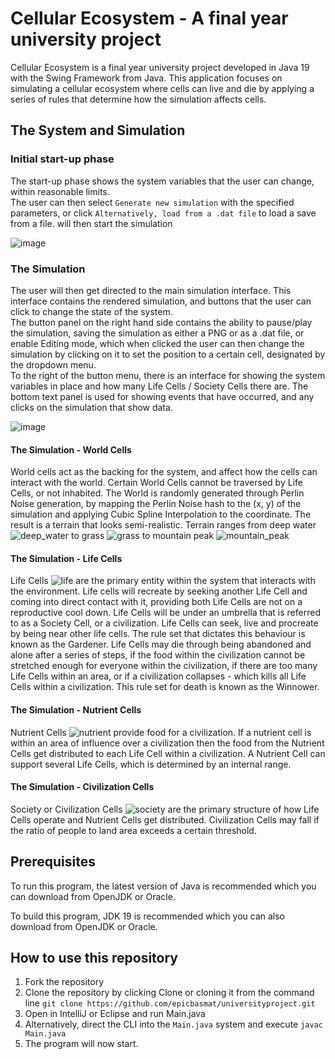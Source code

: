 # Cellular Ecosystem - A final year university project
Cellular Ecosystem is a final year university project developed in Java 19 with the Swing Framework from Java.
This application focuses on simulating a cellular ecosystem where cells can live and die by applying a series of rules that determine how the simulation affects cells.

## The System and Simulation
### Initial start-up phase
The start-up phase shows the system variables that the user can change, within reasonable limits.  
The user can then select ``Generate new simulation`` with the specified parameters, or click ``Alternatively, load from a .dat file`` to load a save from a file.
will then start the simulation

![image](https://user-images.githubusercontent.com/43749261/233792521-3df82adc-e325-4688-8ee7-7abadc2a04c0.png)



### The Simulation

The user will then get directed to the main simulation interface. This interface contains the rendered simulation, and buttons that the user can click to change the state of the system.  
The button panel on the right hand side contains the ability to pause/play the simulation, saving the simulation
as either a PNG or as a .dat file, or enable Editing mode, which when clicked the user can then change the simulation by clicking on it to set the position to a certain cell, designated by the dropdown menu.  
To the right of the button menu, there is an interface for showing the system variables in place and how many Life Cells / Society Cells there are. The bottom text panel is used for showing events that have occurred, and any clicks on the simulation that show data.

![image](https://user-images.githubusercontent.com/43749261/233792536-febf617e-9358-4ce8-852d-c93427d5ef1e.png)

#### The Simulation - World Cells
World cells act as the backing for the system, and affect how the cells can interact with the world. Certain World Cells cannot be traversed by Life Cells, or not inhabited.
The World is randomly generated through Perlin Noise generation, by mapping the Perlin Noise hash to the (x, y) of the simulation and applying Cubic Spline Interpolation to the coordinate.
The result is a terrain that looks semi-realistic. Terrain ranges from deep water ![deep_water](https://user-images.githubusercontent.com/43749261/230655988-4382b880-30dd-458c-9c4d-5e8215afa714.png)
to grass ![grass](https://user-images.githubusercontent.com/43749261/230656101-5b3c06e3-3b5c-410f-a227-75eb8d473e71.png) to mountain peak ![mountain_peak](https://user-images.githubusercontent.com/43749261/230656124-e20fe1f7-2c5d-48d7-9f8c-0905e802abdf.png)

#### The Simulation - Life Cells
Life Cells ![life](https://user-images.githubusercontent.com/43749261/230656873-57174461-ec83-494f-be14-cfa285d7d22b.png)
are the primary entity within the system that interacts with the environment. Life cells will recreate by seeking another Life Cell and coming into direct contact with it, 
providing both Life Cells are not on a reproductive cool down. Life Cells will be under an umbrella that is referred to as a Society Cell, or a civilization. 
Life Cells can seek, live and procreate by being near other life cells. The rule set that dictates this behaviour is known as the Gardener.
Life Cells may die through being abandoned and alone after a series of steps, if the food within the civilization cannot be stretched enough for everyone within the civilization, if there
are too many Life Cells within an area, or if a civilization collapses - which kills all Life Cells within a civilization. This rule set for death is known as the Winnower.

#### The Simulation - Nutrient Cells
Nutrient Cells ![nutrient](https://user-images.githubusercontent.com/43749261/230657031-0747cf37-bd03-4397-aaee-f9093de1ca73.png) provide food for a civilization. If a nutrient cell is within 
an area of influence over a civilization then the food from the Nutrient Cells get distributed to each Life Cell within a civilization. A Nutrient Cell can support several Life Cells, which is determined by an internal range.

#### The Simulation - Civilization Cells
Society or Civilization Cells ![society](https://user-images.githubusercontent.com/43749261/230657455-a51a68b4-3071-49ea-85e4-73139806c22c.png) are the primary structure of how Life Cells operate and Nutrient Cells get distributed.
Civilization Cells may fall if the ratio of people to land area exceeds a certain threshold. 

## Prerequisites
To run this program, the latest version of Java is recommended which you can download from OpenJDK or Oracle.

To build this program, JDK 19 is recommended which you can also download from OpenJDK or Oracle.

## How to use this repository
1) Fork the repository
2) Clone the repository by clicking Clone or cloning it from the command line
`git clone https://github.com/epicbasmat/universityproject.git`
3) Open in IntelliJ or Eclipse and run Main.java 
4) Alternatively, direct the CLI into the `Main.java` system and execute `javac Main.java`
5) The program will now start.
